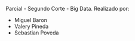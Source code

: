 Parcial - Segundo Corte - Big Data.
Realizado por:
- Miguel Baron
- Valery Pineda
- Sebastian Poveda
